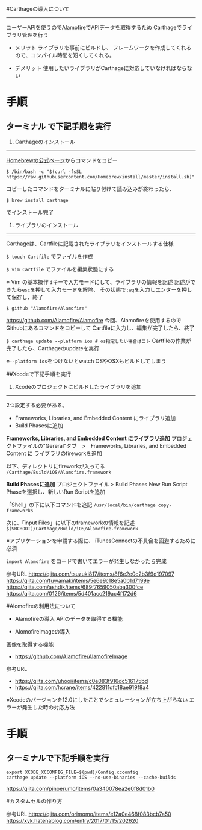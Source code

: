 #Carthageの導入について
***
ユーザーAPIを使うのでAlamofireでAPIデータを取得するため
Carthageでライブラリ管理を行う

- メリット
ライブラリを事前にビルドし、
フレームワークを作成してくれるので、コンパイル時間を短くしてくれる。

- デメリット
使用したいライブラリがCarthageに対応していなければならない


手順
============
## ターミナル で下記手順を実行

1. Carthageのインストール
***
[Homebrewの公式ページ](https://brew.sh/)からコマンドをコピー

` $ /bin/bash -c "$(curl -fsSL https://raw.githubusercontent.com/Homebrew/install/master/install.sh)" `

コピーしたコマンドをターミナルに貼り付けて読み込みが終わったら、

`$ brew install carthage`

でインストール完了

1. ライブラリのインストール
***
Carthageは、Cartfileに記載されたライブラリをインストールする仕様

`$ touch Cartfile`
でファイルを作成

`$ vim Cartfile`
でファイルを編集状態にする

※ Vim の基本操作
`i`キーで入力モードにして、ライブラリの情報を記述
記述ができたら`esc`を押して入力モードを解除、
その状態で`:wq`を入力しエンターを押して保存し、終了

`$ github "Alamofire/Alamofire"`

https://github.com/Alamofire/Alamofire
今回、Alamofireを使用するのでGithubにあるコマンドをコピーして
Cartfileに入力し、編集が完了したら、終了

`$ carthage update --platform ios # os指定したい場合はコレ`
Cartfileの作業が完了したら、Carthageのupdateを実行

※`--platform ios`をつけないとwatch OSやOSXもビルドしてしまう

##Xcodeで下記手順を実行
1. Xcodeのプロジェクトにビルドしたライブラリを追加
***
2つ設定する必要がある。

- Frameworks, Libraries, and Embedded Content  にライブラリ追加
- Build Phasesに追加

__Frameworks, Libraries, and Embedded Content  にライブラリ追加__
プロジェクトファイルの"Gereral"タブ　>　Frameworks, Libraries, and Embedded Content  に
ライブラリのfireworkを追加

以下、ディレクトリにfireworkが入ってる
`/Carthage/Build/iOS/Alamofire.framework`

__Build Phasesに追加__
プロジェクトファイル > Build Phases
New Run Script Phaseを選択し、新しいRun Scriptを追加

「Shell」の下に以下コマンドを追記
`/usr/local/bin/carthage copy-frameworks`

次に、「input Files」に以下のframeworkの情報を記述
`$(SRCROOT)/Carthage/Build/iOS/Alamofire.framework`

※アプリケーションを申請する際に、
iTunesConnectの不具合を回避するために必須

`import Alamofire`
をコードで書いてエラーが発生しなかったら完成

参考URL
https://qiita.com/tsuzuki817/items/8f6e2e0c2b3f9d197097
https://qiita.com/fuwamaki/items/5e6e9c18e5a0b1d7199e
https://qiita.com/ashdik/items/689f7659050aba300fce
https://qiita.com/0126/items/5d401acc219ac4f172d6	

#Alomofireの利用法について

- Alamofireの導入
APIのデータを取得する機能

- AlomofireImageの導入

画像を取得する機能

- https://github.com/Alamofire/AlamofireImage

参考URL

- https://qiita.com/uhooi/items/c0e083f916dc516175bd
- https://qiita.com/hcrane/items/422811dfc18ae919f8a4

※Xcodeのバージョンを12.0にしたことでシミュレーションが立ち上がらない
エラーが発生した時の対応方法

手順
============
## ターミナルで下記手順を実行

```
export XCODE_XCCONFIG_FILE=$(pwd)/Config.xcconfig
carthage update --platform iOS --no-use-binaries --cache-builds
```

https://qiita.com/pinoerumo/items/0a340078ea2e0f8d01b0


#カスタムセルの作り方

参考URL
https://qiita.com/orimomo/items/e12a0e468f083bcb7a50
https://xyk.hatenablog.com/entry/2017/01/15/202620
